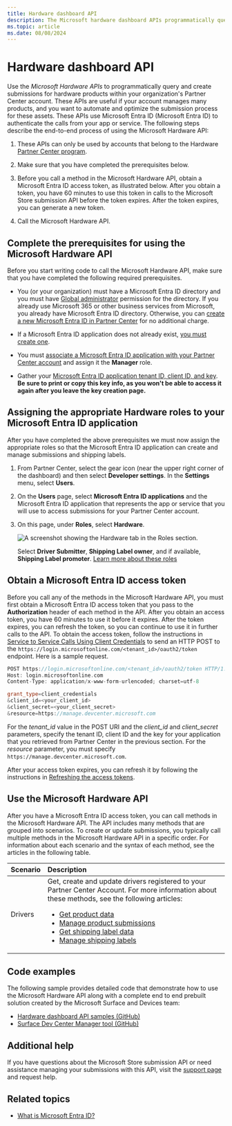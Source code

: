 ```yaml
---
title: Hardware dashboard API
description: The Microsoft hardware dashboard APIs programmatically query and create submissions for hardware products within your organization's Partner Center account.
ms.topic: article
ms.date: 08/08/2024
---
```


# Hardware dashboard API

Use the *Microsoft Hardware APIs* to programmatically query and create submissions for hardware products within your organization's Partner Center account. These APIs are useful if your account manages many products, and you want to automate and optimize the submission process for these assets. These APIs use Microsoft Entra ID (Microsoft Entra ID) to authenticate the calls from your app or service.
The following steps describe the end-to-end process of using the Microsoft Hardware API:

1. These APIs can only be used by accounts that belong to the Hardware [Partner Center program](./get-started-dashboard-submissions.md).

1. Make sure that you have completed the prerequisites below.

1. Before you call a method in the Microsoft Hardware API, obtain a Microsoft Entra ID access token, as illustrated below. After you obtain a token, you have 60 minutes to use this token in calls to the Microsoft Store submission API before the token expires. After the token expires, you can generate a new token.

1. Call the Microsoft Hardware API.

## Complete the prerequisites for using the Microsoft Hardware API

Before you start writing code to call the Microsoft Hardware API, make sure that you have completed the following required prerequisites.

- You (or your organization) must have a Microsoft Entra ID directory and you must have [Global administrator](/azure/active-directory/users-groups-roles/directory-assign-admin-roles)  permission for the directory. If you already use Microsoft 365 or other business services from Microsoft, you already have Microsoft Entra ID directory. Otherwise, you can [create a new Microsoft Entra ID in Partner Center](/windows/uwp/publish/associate-azure-ad-with-partner-center#create-a-brand-new-azure-ad-to-associate-with-your-partner-center-account) for no additional charge.

- If a Microsoft Entra ID application does not already exist, [you must create one](/windows/uwp/publish/add-users-groups-and-azure-ad-applications#create-a-new-azure-ad-application-account-in-your-organizations-directory-and-add-it-to-your-partner-center-account).

- You must [associate a Microsoft Entra ID application with your Partner Center account](/windows/uwp/publish/associate-azure-ad-with-partner-center) and assign it the **Manager** role.

- Gather your [Microsoft Entra ID application tenant ID, client ID, and key](/windows/uwp/publish/add-users-groups-and-azure-ad-applications#manage-keys-for-an-azure-ad-application).  **Be sure to print or copy this key info, as you won't be able to access it again after you leave the key creation page.**

## Assigning the appropriate Hardware roles to your Microsoft Entra ID application

After you have completed the above prerequisites we must now assign the appropriate roles so that the Microsoft Entra ID application can create and manage submissions and shipping labels.

1. From Partner Center, select the gear icon (near the upper right corner of the dashboard) and then select **Developer settings**. In the **Settings** menu, select **Users**.

1. On the **Users** page, select **Microsoft Entra ID applications** and the Microsoft Entra ID application that represents the app or service that you will use to access submissions for your Partner Center account.

1. On this page, under **Roles**, select **Hardware**.

    ![A screenshot showing the Hardware tab in the Roles section.](images/hardware-tab-in-roles-section.png)

    Select **Driver Submitter**, **Shipping Label owner**, and if available, **Shipping Label promoter**.  [Learn more about these roles](./hardware-dashboard-users-manage.md)

## Obtain a Microsoft Entra ID access token

Before you call any of the methods in the Microsoft Hardware API, you must first obtain a Microsoft Entra ID access token that you pass to the **Authorization** header of each method in the API. After you obtain an access token, you have 60 minutes to use it before it expires. After the token expires, you can refresh the token, so you can continue to use it in further calls to the API. To obtain the access token, follow the instructions in [Service to Service Calls Using Client Credentials](/azure/active-directory/azuread-dev/v1-oauth2-client-creds-grant-flow) to send an HTTP POST to the `https://login.microsoftonline.com/<tenant_id>/oauth2/token` endpoint. Here is a sample request.

```cpp
POST https://login.microsoftonline.com/<tenant_id>/oauth2/token HTTP/1.1
Host: login.microsoftonline.com
Content-Type: application/x-www-form-urlencoded; charset=utf-8

grant_type=client_credentials
&client_id=<your_client_id>
&client_secret=<your_client_secret>
&resource=https://manage.devcenter.microsoft.com
```

For the *tenant_id* value in the POST URI and the *client_id* and *client_secret* parameters, specify the tenant ID, client ID and the key for your application that you retrieved from Partner Center in the previous section. For the *resource* parameter, you must specify `https://manage.devcenter.microsoft.com`.

After your access token expires, you can refresh it by following the instructions in [Refreshing the access tokens](/azure/active-directory/azuread-dev/v1-protocols-oauth-code#refreshing-the-access-tokens).

## Use the Microsoft Hardware API

After you have a Microsoft Entra ID access token, you can call methods in the Microsoft Hardware API. The API includes many methods that are grouped into scenarios. To create or update submissions, you typically call multiple methods in the Microsoft Hardware API in a specific order. For information about each scenario and the syntax of each method, see the articles in the following table.

| Scenario | Description |
|:--|:--|
| Drivers | Get, create and update drivers registered to your Partner Center Account. For more information about these methods, see the following articles:<ul><li>[Get product data](get-product-data.md)</li><li>[Manage product submissions](manage-product-submissions.md)</li><li>[Get shipping label data](get-shipping-labels.md)</li><li>[Manage shipping labels](manage-shipping-labels.md)</li></ul>|

## Code examples

The following sample provides detailed code that demonstrate how to use the Microsoft Hardware API along with a complete end to end prebuilt solution created by the Microsoft Surface and Devices team:

- [Hardware dashboard API samples (GitHub)](https://aka.ms/hpc_async_api_samples)
- [Surface Dev Center Manager tool (GitHub)](https://github.com/Microsoft/SDCM)

## Additional help

If you have questions about the Microsoft Store submission API or need assistance managing your submissions with this API, visit the [support page](https://partner.microsoft.com/dashboard/account/help?returnUri=https://developer.microsoft.com/dashboard/hardware) and request help.

## Related topics

- [What is Microsoft Entra ID?](/azure/active-directory/fundamentals/active-directory-whatis)
